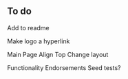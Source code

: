 To do
-------

Add to readme

Make logo a hyperlink


Main Page
Align Top
Change layout

Functionality
Endorsements
Seed tests?

